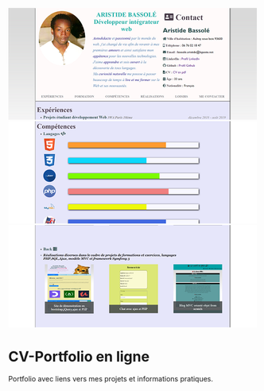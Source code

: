 ![screenshot](assets/screenshots/port_1.png) ![screenshot](assets/screenshots/port_2.png) ![screenshot](assets/screenshots/port_3.png)
# CV-Portfolio en ligne
Portfolio avec liens vers mes projets et informations pratiques.